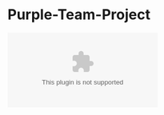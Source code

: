 # Purple-Team-Project

![Purple Team Project](files/Jacob%20Small%20Final%20Project%20Presentation.pptx)